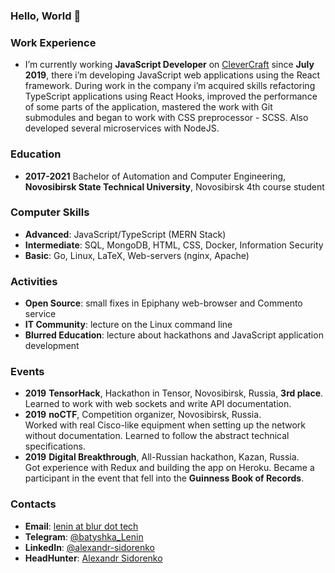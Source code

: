 ### Hello, World 👋

### Work Experience

- I’m currently working **JavaScript Developer** on [CleverCraft](https://www.clevercraft.net) since **July 2019**, there i’m developing JavaScript web applications using the React framework. During work in the company i’m acquired skills refactoring TypeScript applications using React Hooks, improved the performance of some parts of the application, mastered the work with Git submodules and began to work with CSS preprocessor - SCSS. Also developed several microservices with NodeJS.

### Education

- **2017-2021** Bachelor of Automation and Computer Engineering, **Novosibirsk State Technical University**, Novosibirsk 4th course student

### Computer Skills

- **Advanced**: JavaScript/TypeScript (MERN Stack)
- **Intermediate**: SQL, MongoDB, HTML, CSS, Docker, Information Security
- **Basic**: Go, Linux, LaTeX, Web-servers (nginx, Apache)

### Activities

- **Open Source**: small fixes in Epiphany web-browser and Commento service
- **IT Community**: lecture on the Linux command line
- **Blurred Education**: lecture about hackathons and JavaScript application development

### Events

- **2019** **TensorHack**, Hackathon in Tensor, Novosibirsk, Russia, **3rd place**.  
Learned to work with web sockets and write API documentation.
- **2019** **noCTF**, Competition organizer, Novosibirsk, Russia.  
Worked with real Cisco-like equipment when setting up the network without documentation. Learned to follow the abstract technical specifications.
- **2019** **Digital Breakthrough**, All-Russian hackathon, Kazan, Russia.  
Got experience with Redux and building the app on Heroku. Became a participant in the event that fell into the **Guinness Book of Records**.

### Contacts

- **Email**: [lenin at blur dot tech](emailto:lenin@blur.tech)
- **Telegram**: [@batyshka_Lenin](https://t.me/batyshka_Lenin)
- **LinkedIn**: [@alexandr-sidorenko](https://www.linkedin.com/in/alexandr-sidorenko/)
- **HeadHunter**: [Alexandr Sidorenko](https://hh.ru/resume/6700a5c7ff0594c2ba0039ed1f425a6c4a7771)
